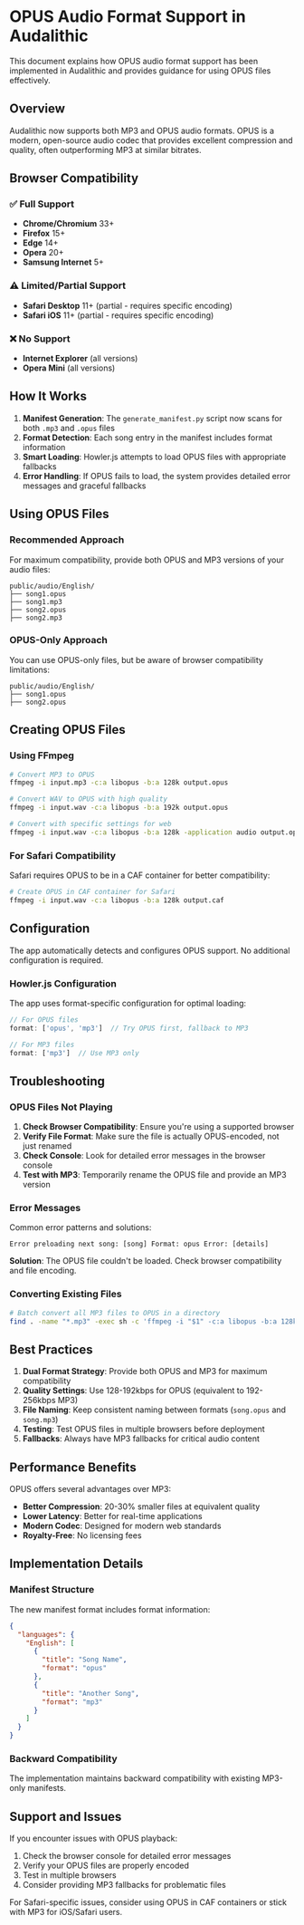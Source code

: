 # OPUS Audio Format Support in Audalithic

This document explains how OPUS audio format support has been implemented in Audalithic and provides guidance for using OPUS files effectively.

## Overview

Audalithic now supports both MP3 and OPUS audio formats. OPUS is a modern, open-source audio codec that provides excellent compression and quality, often outperforming MP3 at similar bitrates.

## Browser Compatibility

### ✅ Full Support
- **Chrome/Chromium** 33+
- **Firefox** 15+
- **Edge** 14+
- **Opera** 20+
- **Samsung Internet** 5+

### ⚠️ Limited/Partial Support
- **Safari Desktop** 11+ (partial - requires specific encoding)
- **Safari iOS** 11+ (partial - requires specific encoding)

### ❌ No Support
- **Internet Explorer** (all versions)
- **Opera Mini** (all versions)

## How It Works

1. **Manifest Generation**: The `generate_manifest.py` script now scans for both `.mp3` and `.opus` files
2. **Format Detection**: Each song entry in the manifest includes format information
3. **Smart Loading**: Howler.js attempts to load OPUS files with appropriate fallbacks
4. **Error Handling**: If OPUS fails to load, the system provides detailed error messages and graceful fallbacks

## Using OPUS Files

### Recommended Approach

For maximum compatibility, provide both OPUS and MP3 versions of your audio files:

```
public/audio/English/
├── song1.opus
├── song1.mp3
├── song2.opus
├── song2.mp3
```

### OPUS-Only Approach

You can use OPUS-only files, but be aware of browser compatibility limitations:

```
public/audio/English/
├── song1.opus
├── song2.opus
```

## Creating OPUS Files

### Using FFmpeg

```bash
# Convert MP3 to OPUS
ffmpeg -i input.mp3 -c:a libopus -b:a 128k output.opus

# Convert WAV to OPUS with high quality
ffmpeg -i input.wav -c:a libopus -b:a 192k output.opus

# Convert with specific settings for web
ffmpeg -i input.wav -c:a libopus -b:a 128k -application audio output.opus
```

### For Safari Compatibility

Safari requires OPUS to be in a CAF container for better compatibility:

```bash
# Create OPUS in CAF container for Safari
ffmpeg -i input.wav -c:a libopus -b:a 128k output.caf
```

## Configuration

The app automatically detects and configures OPUS support. No additional configuration is required.

### Howler.js Configuration

The app uses format-specific configuration for optimal loading:

```javascript
// For OPUS files
format: ['opus', 'mp3']  // Try OPUS first, fallback to MP3

// For MP3 files  
format: ['mp3']  // Use MP3 only
```

## Troubleshooting

### OPUS Files Not Playing

1. **Check Browser Compatibility**: Ensure you're using a supported browser
2. **Verify File Format**: Make sure the file is actually OPUS-encoded, not just renamed
3. **Check Console**: Look for detailed error messages in the browser console
4. **Test with MP3**: Temporarily rename the OPUS file and provide an MP3 version

### Error Messages

Common error patterns and solutions:

```
Error preloading next song: [song] Format: opus Error: [details]
```

**Solution**: The OPUS file couldn't be loaded. Check browser compatibility and file encoding.

### Converting Existing Files

```bash
# Batch convert all MP3 files to OPUS in a directory
find . -name "*.mp3" -exec sh -c 'ffmpeg -i "$1" -c:a libopus -b:a 128k "${1%.mp3}.opus"' _ {} \;
```

## Best Practices

1. **Dual Format Strategy**: Provide both OPUS and MP3 for maximum compatibility
2. **Quality Settings**: Use 128-192kbps for OPUS (equivalent to 192-256kbps MP3)
3. **File Naming**: Keep consistent naming between formats (`song.opus` and `song.mp3`)
4. **Testing**: Test OPUS files in multiple browsers before deployment
5. **Fallbacks**: Always have MP3 fallbacks for critical audio content

## Performance Benefits

OPUS offers several advantages over MP3:

- **Better Compression**: 20-30% smaller files at equivalent quality
- **Lower Latency**: Better for real-time applications
- **Modern Codec**: Designed for modern web standards
- **Royalty-Free**: No licensing fees

## Implementation Details

### Manifest Structure

The new manifest format includes format information:

```json
{
  "languages": {
    "English": [
      {
        "title": "Song Name",
        "format": "opus"
      },
      {
        "title": "Another Song", 
        "format": "mp3"
      }
    ]
  }
}
```

### Backward Compatibility

The implementation maintains backward compatibility with existing MP3-only manifests.

## Support and Issues

If you encounter issues with OPUS playback:

1. Check the browser console for detailed error messages
2. Verify your OPUS files are properly encoded
3. Test in multiple browsers
4. Consider providing MP3 fallbacks for problematic files

For Safari-specific issues, consider using OPUS in CAF containers or stick with MP3 for iOS/Safari users. 